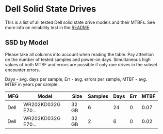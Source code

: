 Dell Solid State Drives
=======================

This is a list of all tested Dell solid state drive models and their MTBFs. See
more info on reliability test in the [README](https://github.com/linuxhw/SMART).

SSD by Model
------------

Please take all columns into account when reading the table. Pay attention on the
number of tested samples and power-on days. Simultaneous high values of both MTBF
and errors are possible if only rare drives in the subset encounter errors.

Days - avg. days per sample,
Err  - avg. errors per sample,
MTBF - avg. MTBF in years per sample.

| MFG       | Model              | Size   | Samples | Days  | Err   | MTBF |
|-----------|--------------------|--------|---------|-------|-------|------|
| Dell      | WR202KD032G E70... | 32 GB  | 6       | 24    | 0     | 0.07   |
| Dell      | WR202KD032G E70... | 32 GB  | 2       | 6     | 0     | 0.02   |
